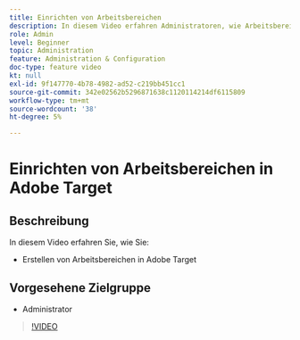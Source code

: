 ```yaml
---
title: Einrichten von Arbeitsbereichen
description: In diesem Video erfahren Administratoren, wie Arbeitsbereiche in Adobe Target erstellt werden.
role: Admin
level: Beginner
topic: Administration
feature: Administration & Configuration
doc-type: feature video
kt: null
exl-id: 9f147770-4b78-4982-ad52-c219bb451cc1
source-git-commit: 342e02562b5296871638c1120114214df6115809
workflow-type: tm+mt
source-wordcount: '38'
ht-degree: 5%

---
```


# Einrichten von Arbeitsbereichen in Adobe Target

## Beschreibung

In diesem Video erfahren Sie, wie Sie:

* Erstellen von Arbeitsbereichen in Adobe Target

## Vorgesehene Zielgruppe

* Administrator

>[!VIDEO](https://video.tv.adobe.com/v/19463/?quality=12)
